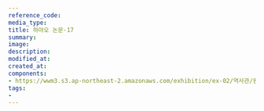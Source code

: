 ```yaml
---
reference_code:
media_type:
title: 하야오 논문-17
summary:
image:
description:
modified_at:
created_at:
components:
- https://wwm3.s3.ap-northeast-2.amazonaws.com/exhibition/ex-02/역사관/완_하야오+논문/하야오+논문-17.jpg
tags:
-
---
```

